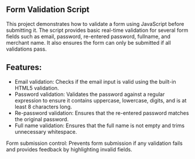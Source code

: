 ## Form Validation Script

This project demonstrates how to validate a form using JavaScript before submitting it. The script provides basic real-time validation for several form fields such as email, password, re-entered password, fullname, and merchant name. It also ensures the form can only be submitted if all validations pass.

## Features:

- Email validation: Checks if the email input is valid using the built-in HTML5 validation.
- Password validation: Validates the password against a regular expression to ensure it contains uppercase, lowercase, digits, and is at least 8 characters long.
- Re-password validation: Ensures that the re-entered password matches the original password.
- Full name validation: Ensures that the full name is not empty and trims unnecessary whitespace.

Form submission control: Prevents form submission if any validation fails and provides feedback by highlighting invalid fields.

